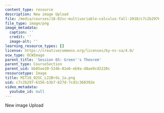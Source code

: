 ```yaml
---
content_type: resource
description: New image Upload
file: /media/courses/18-02sc-multivariable-calculus-fall-2010/c7c2b2976156b3b7827d7cd1c360392e_MIT18_02SC_L22Brds_1a.png
file_type: image/png
image_metadata:
  caption: ''
  credit: ''
  image-alt: ''
learning_resource_types: []
license: https://creativecommons.org/licenses/by-nc-sa/4.0/
ocw_type: OCWImage
parent_title: 'Session 65: Green''s Theorem'
parent_type: CourseSection
parent_uid: bb85ae20-524b-81e6-eb9a-d8ae9cd2220c
resourcetype: Image
title: MIT18_02SC_L22Brds_1a.png
uid: c7c2b297-6156-b3b7-827d-7cd1c360392e
video_metadata:
  youtube_id: null
---
```

New image Upload